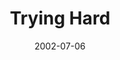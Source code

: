 ---
layout: message
category: message
series: "The Big Picture"
title: "Trying Hard"
date: 2002-07-06
audio-description: "A brief history of God from beginning to end.  "
audio: ""
audio-title: "Trying Hard"
audio-duration: "&#58;"
---